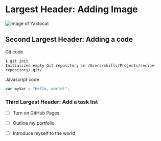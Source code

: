 # Largest Header: Adding Image
![Image of Yaktocat](https://octodex.github.com/images/yaktocat.png)

## Second Largest Header: Adding a code
Git code
```
$ git init
Initialized empty Git repository in /Users/skills/Projects/recipe-repository/.git/
```

Javascript code
``` javascript
var myVar = "Hello, world!";
```

### Third Largest Header: Add a task list
- [ ] Turn on GitHub Pages
- [ ] Outline my portfolio
- [ ] Introduce myself to the world



